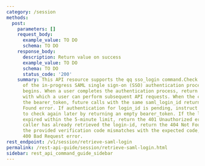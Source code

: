 ```yaml
---
category: /session
methods:
  post:
    parameters: []
    request_body:
      example_value: TO DO
      schema: TO DO
    response_body:
      description: Return value on success
      example_value: TO DO
      schema: TO DO
      status_code: '200'
    summary: This API resource supports the qq sso_login command.Check the status
      of the in-progress SAML single sign-on (SSO) authentication process that start-saml-login
      begins. When a user completes the authentication process, return the bearer_token
      with which a user can perform subsequent API requests. When the caller retrieves
      the bearer_token, future calls with the same saml_login_id return the 404 Not
      Found error. If authentication for login_id is pending, instruct the caller
      to check again later by returning an empty bearer_token. If the login_id has
      expired within the 5-minute limit, return the 401 Unauthorized error. If the
      caller has already retrieved the login-id, return the 404 Not Found error.If
      the provided verification code mismatches with the expected code, return the
      400 Bad Request error.
rest_endpoint: /v1/session/retrieve-saml-login
permalink: /rest-api-guide/session/retrieve-saml-login.html
sidebar: rest_api_command_guide_sidebar
---
```

